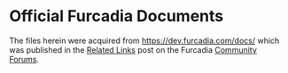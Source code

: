 # Official Furcadia Documents
The files herein were acquired from https://dev.furcadia.com/docs/ which was
published in the [Related Links](https://forums.furcadia.com/index.php?showtopic=22593)
post on the Furcadia [Community Forums](https://forums.furcadia.com/).
